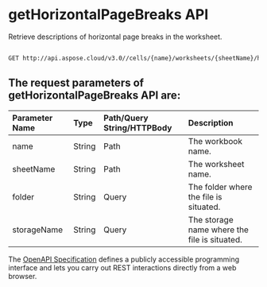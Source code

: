 # **getHorizontalPageBreaks API**

Retrieve descriptions of horizontal page breaks in the worksheet. 

```bash

GET http://api.aspose.cloud/v3.0//cells/{name}/worksheets/{sheetName}/horizontalpagebreaks

```

## The request parameters of **getHorizontalPageBreaks** API are: 

| Parameter Name | Type | Path/Query String/HTTPBody | Description | 
| :- | :- | :- |:- | 
|name|String|Path|The workbook name.|
|sheetName|String|Path|The worksheet name.|
|folder|String|Query|The folder where the file is situated.|
|storageName|String|Query|The storage name where the file is situated.|


The [OpenAPI Specification](https://reference.aspose.cloud/cells/#/PageBreaksController/GetHorizontalPageBreaks) defines a publicly accessible programming interface and lets you carry out REST interactions directly from a web browser.
